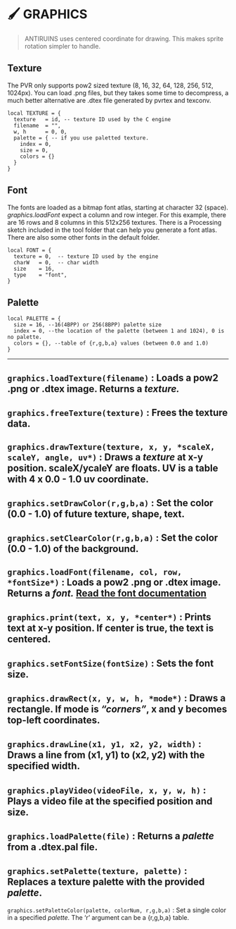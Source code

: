 # 🖌️ GRAPHICS

> ANTIRUINS uses centered coordinate for drawing. This makes sprite rotation simpler to handle.


    
## Texture
The PVR only supports pow2 sized texture (8, 16, 32, 64, 128, 256, 512, 1024px).
You can load .png files, but they takes some time to decompress, a much better alternative are .dtex file generated by pvrtex and texconv.

    local TEXTURE = {
      texture   = id, -- texture ID used by the C engine
      filename  = "",
      w, h      = 0, 0,
      palette = { -- if you use paletted texture.
        index = 0,
        size = 0,
        colors = {}
      }
    }


## Font
    
The fonts are loaded as a bitmap font atlas, starting at character 32 (space). *graphics.loadFont* expect a column and row integer. For this example, there are 16 rows and 8 columns in this 512x256 textures.
There is a Processing sketch included in the tool folder that can help you generate a font atlas. There are also some other fonts in the default folder.
    
    local FONT = {
      texture = 0,  -- texture ID used by the engine 
      charW   = 0,  -- char width
      size    = 16,
      type    = "font",
    }
    
## Palette
    
    local PALETTE = {
      size = 16, --16(4BPP) or 256(8BPP) palette size 
      index = 0, --the location of the palette (between 1 and 1024), 0 is no palette.
      colors = {}, --table of {r,g,b,a} values (between 0.0 and 1.0)
    }

---


`graphics.loadTexture(filename)`
: Loads a pow2 .png or .dtex image. Returns a *texture.*
---
`graphics.freeTexture(texture)`
: Frees the texture data.
---
`graphics.drawTexture(texture, x, y, *scaleX, scaleY, angle, uv*)`
: Draws a *texture* at x-y position. scaleX/ycaleY are floats. UV is a table with 4 x 0.0 - 1.0 uv coordinate.
---
`graphics.setDrawColor(r,g,b,a)`
: Set the color (0.0 - 1.0) of future texture, shape, text.
---
`graphics.setClearColor(r,g,b,a)`
: Set the color (0.0 - 1.0) of the background.
---
`graphics.loadFont(filename, col, row, *fontSize*)`
: Loads a pow2 .png or .dtex image. Returns a *font.* [Read the font documentation](https://www.notion.so/ANTIRUINS-Documentation-157fdbfe0b3180b6a7c4d0560fb84742?pvs=21)
---
`graphics.print(text, x, y, *center*)`
: Prints text at x-y position. If center is true, the text is centered.
---
`graphics.setFontSize(fontSize)`
: Sets the font size.
---
`graphics.drawRect(x, y, w, h, *mode*)`
: Draws a rectangle. If mode is *“corners”*, x and y becomes top-left coordinates.
---
`graphics.drawLine(x1, y1, x2, y2, width)`
: Draws a line from (x1, y1) to (x2, y2) with the specified width.
---
`graphics.playVideo(videoFile, x, y, w, h)`
: Plays a video file at the specified position and size.
---
`graphics.loadPalette(file)`
: Returns a *palette* from a .dtex.pal file.
---
`graphics.setPalette(texture, palette)`
: Replaces a texture palette with the provided *palette*.
---
`graphics.setPaletteColor(palette, colorNum, r,g,b,a)`
: Set a single color in a specified *palette.* The ‘r’ argument can be a {r,g,b,a} table.
